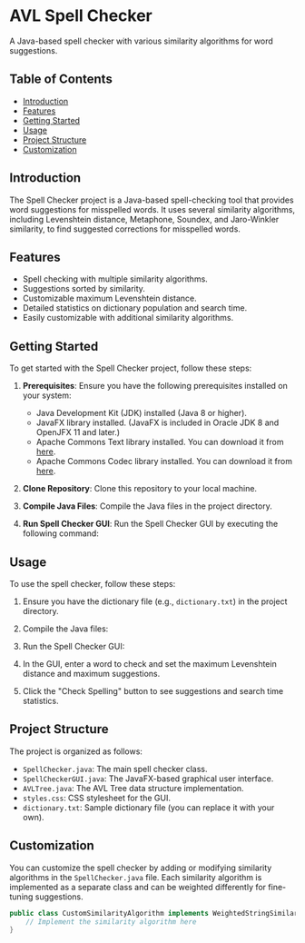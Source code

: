 # AVL Spell Checker

A Java-based spell checker with various similarity algorithms for word suggestions.

## Table of Contents

- [Introduction](#introduction)
- [Features](#features)
- [Getting Started](#getting-started)
- [Usage](#usage)
- [Project Structure](#project-structure)
- [Customization](#customization)

## Introduction

The Spell Checker project is a Java-based spell-checking tool that provides word suggestions for misspelled words. It uses several similarity algorithms, including Levenshtein distance, Metaphone, Soundex, and Jaro-Winkler similarity, to find suggested corrections for misspelled words.

## Features

- Spell checking with multiple similarity algorithms.
- Suggestions sorted by similarity.
- Customizable maximum Levenshtein distance.
- Detailed statistics on dictionary population and search time.
- Easily customizable with additional similarity algorithms.

## Getting Started

To get started with the Spell Checker project, follow these steps:

1. **Prerequisites**: Ensure you have the following prerequisites installed on your system:

   - Java Development Kit (JDK) installed (Java 8 or higher).
   - JavaFX library installed. (JavaFX is included in Oracle JDK 8 and OpenJFX 11 and later.)
   - Apache Commons Text library installed. You can download it from [here](https://commons.apache.org/proper/commons-text/download_text.cgi).
   - Apache Commons Codec library installed. You can download it from [here](https://commons.apache.org/proper/commons-codec/download_codec.cgi).

2. **Clone Repository**: Clone this repository to your local machine.

3. **Compile Java Files**: Compile the Java files in the project directory.

4. **Run Spell Checker GUI**: Run the Spell Checker GUI by executing the following command:



## Usage

To use the spell checker, follow these steps:

1. Ensure you have the dictionary file (e.g., `dictionary.txt`) in the project directory.

2. Compile the Java files:

3. Run the Spell Checker GUI:

4. In the GUI, enter a word to check and set the maximum Levenshtein distance and maximum suggestions.

5. Click the "Check Spelling" button to see suggestions and search time statistics.

## Project Structure

The project is organized as follows:

- `SpellChecker.java`: The main spell checker class.
- `SpellCheckerGUI.java`: The JavaFX-based graphical user interface.
- `AVLTree.java`: The AVL Tree data structure implementation.
- `styles.css`: CSS stylesheet for the GUI.
- `dictionary.txt`: Sample dictionary file (you can replace it with your own).

## Customization

You can customize the spell checker by adding or modifying similarity algorithms in the `SpellChecker.java` file. Each similarity algorithm is implemented as a separate class and can be weighted differently for fine-tuning suggestions.

```java
public class CustomSimilarityAlgorithm implements WeightedStringSimilarityAlgorithm {
    // Implement the similarity algorithm here
}

